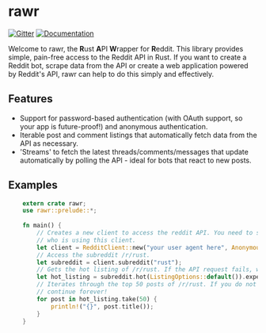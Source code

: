 # rawr
[![Gitter](https://badges.gitter.im/Aurora0001/rawr.svg)](https://gitter.im/Aurora0001/rawr?utm_source=badge&utm_medium=badge&utm_campaign=pr-badge)
[![Documentation](https://img.shields.io/badge/documentation-available-green.svg)](https://aurora0001.github.io/rawr/doc/rawr/index.html)

Welcome to rawr, the **R**ust **A**PI **W**rapper for **R**eddit. This library provides simple, pain-free access to the Reddit API 
in Rust. If you want to create a Reddit bot, scrape data from the API or create a web application powered by Reddit's API, rawr can help
to do this simply and effectively.

## Features

- Support for password-based authentication (with OAuth support, so your app is future-proof!) and anonymous authentication.
- Iterable post and comment listings that automatically fetch data from the API as necessary.
- 'Streams' to fetch the latest threads/comments/messages that update automatically by polling the API - ideal for bots that 
react to new posts.

## Examples
```rust
    extern crate rawr;
    use rawr::prelude::*;
    
    fn main() {
        // Creates a new client to access the reddit API. You need to set a user agent so Reddit knows
        // who is using this client.
        let client = RedditClient::new("your user agent here", AnonymousAuthenticator::new());
        // Access the subreddit /r/rust.
        let subreddit = client.subreddit("rust");
        // Gets the hot listing of /r/rust. If the API request fails, we will panic with `expect`.
        let hot_listing = subreddit.hot(ListingOptions::default()).expect("Could not fetch post listing!");
        // Iterates through the top 50 posts of /r/rust. If you do not `take(n)`, this iterator will
        // continue forever!
        for post in hot_listing.take(50) {
            println!("{}", post.title());
        }
    }
```
